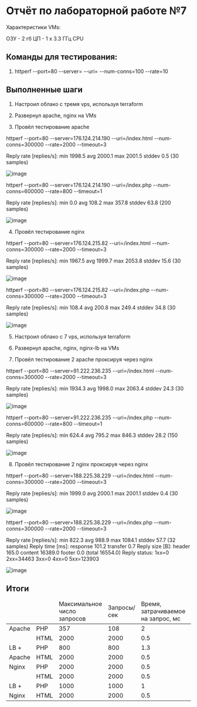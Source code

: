 # Отчёт по лабораторной работе №7

Характеристики VMs:

ОЗУ - 2 гб
ЦП - 1 x 3.3 ГГц CPU

## Команды для тестирования:

1. httperf --port=80 --server=<domain> --uri=<uri> --num-conns=100 --rate=10

## Выполненные шаги

1. Настроил облако с тремя vps, используя terraform
2. Развернул apache, nginx на VMs

3. Провёл тестирование apache

httperf --port=80 --server=176.124.214.190 --uri=/index.html --num-conns=300000 --rate=2000 --timeout=3

Reply rate [replies/s]: min 1998.5 avg 2000.1 max 2001.5 stddev 0.5 (30 samples)

![image](images/1.png)

httperf --port=80 --server=176.124.214.190 --uri=/index.php --num-conns=600000 --rate=800 --timeout=1

Reply rate [replies/s]: min 0.0 avg 108.2 max 357.8 stddev 63.8 (200 samples)

![image](images/2.png)

4. Провёл тестирование nginx

httperf --port=80 --server=176.124.215.82 --uri=/index.html --num-conns=300000 --rate=2000 --timeout=3

Reply rate [replies/s]: min 1967.5 avg 1999.7 max 2053.8 stddev 15.6 (30 samples)

![image](images/3.png)

httperf --port=80 --server=176.124.215.82 --uri=/index.php --num-conns=300000 --rate=2000 --timeout=3

Reply rate [replies/s]: min 108.4 avg 200.8 max 249.4 stddev 34.8 (30 samples)

![image](images/4.png)

5. Настроил облако с 7 vps, используя terraform
6. Развернул apache, nginx, nginx-lb на VMs

7. Провёл тестирование 2 apache проксируя через nginx

httperf --port=80 --server=91.222.236.235 --uri=/index.html --num-conns=300000 --rate=2000 --timeout=3

Reply rate [replies/s]: min 1934.3 avg 1998.0 max 2063.4 stddev 24.3 (30 samples)

![image](images/5.png)

httperf --port=80 --server=91.222.236.235 --uri=/index.php --num-conns=600000 --rate=800 --timeout=1

Reply rate [replies/s]: min 624.4 avg 795.2 max 846.3 stddev 28.2 (150 samples)

![image](images/6.png)

8. Провёл тестирование 2 nginx проксируя через nginx

httperf --port=80 --server=188.225.38.229 --uri=/index.html --num-conns=300000 --rate=2000 --timeout=3

Reply rate [replies/s]: min 1999.0 avg 2000.1 max 2001.1 stddev 0.4 (30 samples)

![image](images/7.png)

httperf --port=80 --server=188.225.38.229 --uri=/index.php --num-conns=300000 --rate=2000 --timeout=3

Reply rate [replies/s]: min 822.3 avg 988.9 max 1084.1 stddev 57.7 (32 samples)
Reply time [ms]: response 101.2 transfer 0.7
Reply size [B]: header 165.0 content 16389.0 footer 0.0 (total 16554.0)
Reply status: 1xx=0 2xx=34463 3xx=0 4xx=0 5xx=123903


![image](images/8.png)


## Итоги

<table>
  <thead>
    <tr>
      <td></td>
<td></td>
      <td>Максимальное
число запросов</td>
      <td>Запросы/сек</td>
      <td>Время,
затрачиваемое на
запрос, мс</td>
      <td>% 
успешных
запросов</td>
    </tr>
  </thead>
  <tbody>
    <tr>
      <td>Apache</td>
      <td>PHP</td>
      <td>357</td>
      <td>108</td>
      <td>2</td>
      <td>21</td>
    </tr>
    <tr>
      <td></td>
      <td>HTML</td>
      <td>2000</td>
      <td>2000</td>
      <td>0.5</td>
      <td>100</td>
    </tr>
    <tr>
      <td>LB +</td>
      <td>PHP</td>
      <td>800</td>
      <td>800</td>
      <td>1.3</td>
      <td>99</td>
    </tr>
    <tr>
      <td>Apache</td>
      <td>HTML</td>
      <td>2000</td>
      <td>2000</td>
      <td>0.5</td>
      <td>100</td>
    </tr>
    <tr>
      <td>Nginx</td>
      <td>PHP</td>
      <td>2000</td>
      <td>2000</td>
      <td>0.5</td>
      <td>9</td>
    </tr>
    <tr>
      <td></td>
      <td>HTML</td>
      <td>2000</td>
      <td>2000</td>
      <td>0.5</td>
      <td>100</td>
    </tr>
    <tr>
      <td>LB +</td>
      <td>PHP</td>
      <td>1000</td>
      <td>1000</td>
      <td>1</td>
      <td>20</td>
    </tr>
    <tr>
      <td>Nginx</td>
      <td>HTML</td>
      <td>2000</td>
      <td>2000</td>
      <td>0.5</td>
      <td>100</td>
    </tr>
  </tbody>
</table>
